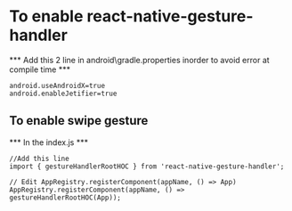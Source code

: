 # To enable react-native-gesture-handler

*** Add this 2 line in android\gradle.properties inorder to avoid error at compile time  ***
```
android.useAndroidX=true
android.enableJetifier=true
```

## To enable swipe gesture

*** In the index.js ***
```
//Add this line
import { gestureHandlerRootHOC } from 'react-native-gesture-handler';

// Edit AppRegistry.registerComponent(appName, () => App)
AppRegistry.registerComponent(appName, () => gestureHandlerRootHOC(App));
```